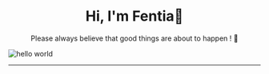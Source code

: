 <h1 align="center" > Hi, I'm Fentia👋</h1> 
<p align="center" >Please always believe that good things are about to happen ! 🥰</p> 

![hello world](https://raw.githubusercontent.com/Frayting/Frayting/refs/heads/main/hello-world.png)

<hr/>

<div align="center">
  
</div>



